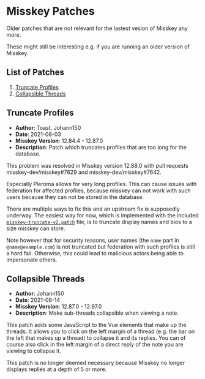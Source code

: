 # Misskey Patches

Older patches that are not relevant for the lastest vesion of Misskey any more.

These might still be interesting e.g. if you are running an older version of
Misskey.

## List of Patches

1. [Truncate Profiles](#Truncate-Profiles)
2. [Collapsible Threads](#Collapsible-Threads)

## Truncate Profiles

* **Author**: Toast, Johann150
* **Date**: 2021-08-03
* **Misskey Version**: 12.84.4 - 12.87.0
* **Description**: Patch which truncates profiles that are too long for the database.

This problem was resolved in Misskey version 12.88.0 with pull requests
misskey-dev/misskey#7629 and misskey-dev/misskey#7642.

Especially Pleroma allows for very long profiles.
This can cause issues with federation for affected profiles,
because misskey can not work with such users because they can not be stored
in the database.

There are multiple ways to fix this and an upstream fix is supposedly underway.
The easiest way for now, which is implemented with the included
[`misskey-truncate-v2.patch`](misskey-truncate-v2.patch) file, is to truncate
display names and bios to a size misskey can store.

Note however that for security reasons, user names (the `name` part in
`@name@example.com`) is not truncated but federation with such profiles is
still a hard fail. Otherwise, this could lead to malicious actors being able to
impersonate others.

## Collapsible Threads

* **Author**: Johann150
* **Date**: 2021-08-14
* **Misskey Version**: 12.87.0 - 12.97.0
* **Description**: Make sub-threads collapsible when viewing a note.

This patch adds some JavaScript to the Vue elements that make up the threads.
It allows you to click on the left margin of a thread (e.g. the bar on the left
that makes up a thread) to collapse it and its replies. You can of course also
click in the left margin of a direct reply of the note you are viewing to
collapse it.

This patch is no longer deemed necessary because Misskey no longer displays replies
at a depth of 5 or more.
